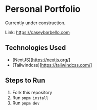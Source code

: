 # Personal Portfolio

Currently under construction.

Link: https://caseybarbello.com

## Technologies Used

- (NextJS)[https://nextjs.org/]
- (Tailwindcss)[https://tailwindcss.com/]

## Steps to Run

1. Fork this repository
2. Run `pnpm install`
3. Run `pnpm dev`
